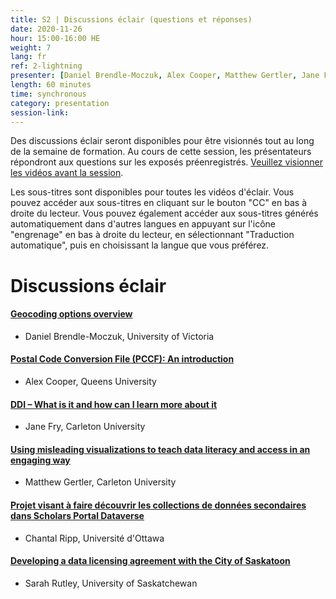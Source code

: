 ```yaml
---
title: S2 | Discussions éclair (questions et réponses)
date: 2020-11-26
hour: 15:00-16:00 HE
weight: 7
lang: fr
ref: 2-lightning
presenter: [Daniel Brendle-Moczuk, Alex Cooper, Matthew Gertler, Jane Fry, Chantal Ripp, Sarah Rutley]
length: 60 minutes
time: synchronous
category: presentation
session-link:
---
```

Des discussions éclair seront disponibles pour être visionnés tout au long de la semaine de formation. Au cours de cette session, les présentateurs répondront aux questions sur les exposés préenregistrés. <!--more-->[Veuillez visionner les vidéos avant la session](https://youtube.com/playlist?list=PLa6d-V-ljSCyEaf9Vxe9-ZcIcxpxwuIYR).

Les sous-titres sont disponibles pour toutes les vidéos d'éclair. Vous pouvez accéder aux sous-titres en cliquant sur le bouton "CC" en bas à droite du lecteur. Vous pouvez également accéder aux sous-titres générés automatiquement dans d'autres langues en appuyant sur l'icône "engrenage" en bas à droite du lecteur, en sélectionnant "Traduction automatique", puis en choisissant la langue que vous préférez.

# Discussions éclair

#### [Geocoding options overview](https://youtu.be/FGXZZ-L0GUg)
- Daniel Brendle-Moczuk, University of Victoria

#### [Postal Code Conversion File (PCCF): An introduction](https://youtu.be/6Y1QIn2IpSE)
- Alex Cooper, Queens University

#### [DDI – What is it and how can I learn more about it](https://youtu.be/seX-i5vafMA)
- Jane Fry, Carleton University

#### [Using misleading visualizations to teach data literacy and access in an engaging way](https://youtu.be/xAVbA4cbscQ)   
- Matthew Gertler, Carleton University

#### [Projet visant à faire découvrir les collections de données secondaires dans Scholars Portal Dataverse](https://youtu.be/1l83yl0GQEQ)
- Chantal Ripp, Université d'Ottawa

#### [Developing a data licensing agreement with the City of Saskatoon](https://youtu.be/sP4sUXhXsBw)
- Sarah Rutley, University of Saskatchewan  
